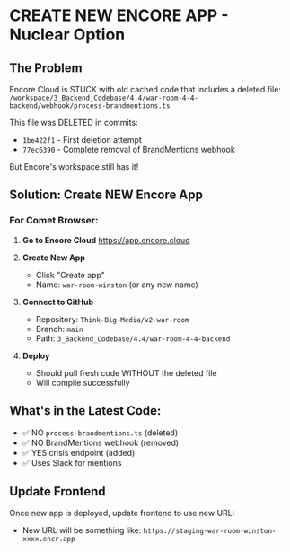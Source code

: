 # CREATE NEW ENCORE APP - Nuclear Option

## The Problem
Encore Cloud is STUCK with old cached code that includes a deleted file:
`/workspace/3_Backend_Codebase/4.4/war-room-4-4-backend/webhook/process-brandmentions.ts`

This file was DELETED in commits:
- `1be422f1` - First deletion attempt
- `77ec6390` - Complete removal of BrandMentions webhook

But Encore's workspace still has it!

## Solution: Create NEW Encore App

### For Comet Browser:

1. **Go to Encore Cloud**
   https://app.encore.cloud

2. **Create New App**
   - Click "Create app"
   - Name: `war-room-winston` (or any new name)
   
3. **Connect to GitHub**
   - Repository: `Think-Big-Media/v2-war-room`
   - Branch: `main`
   - Path: `3_Backend_Codebase/4.4/war-room-4-4-backend`

4. **Deploy**
   - Should pull fresh code WITHOUT the deleted file
   - Will compile successfully

## What's in the Latest Code:
- ✅ NO `process-brandmentions.ts` (deleted)
- ✅ NO BrandMentions webhook (removed)  
- ✅ YES crisis endpoint (added)
- ✅ Uses Slack for mentions

## Update Frontend
Once new app is deployed, update frontend to use new URL:
- New URL will be something like: `https://staging-war-room-winston-xxxx.encr.app`